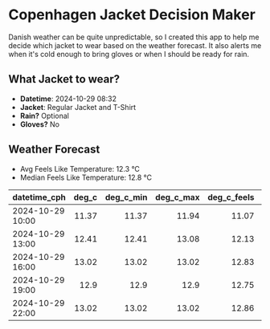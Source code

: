 
# Copenhagen Jacket Decision Maker

Danish weather can be quite unpredictable, so I created this app to help me decide which jacket to wear based on the weather forecast. 
It also alerts me when it's cold enough to bring gloves or when I should be ready for rain.

## What Jacket to wear?

- **Datetime**: 2024-10-29 08:32
- **Jacket**: Regular Jacket and T-Shirt
- **Rain?** Optional
- **Gloves?** No

## Weather Forecast
- Avg Feels Like Temperature: 12.3 °C
- Median Feels Like Temperature: 12.8 °C

| datetime_cph     |   deg_c |   deg_c_min |   deg_c_max |   deg_c_feels | weather   | wind   | rain   |
|:-----------------|--------:|------------:|------------:|--------------:|:----------|:-------|:-------|
| 2024-10-29 10:00 |   11.37 |       11.37 |       11.94 |         11.07 | Clouds    | Low    | None   |
| 2024-10-29 13:00 |   12.41 |       12.41 |       13.08 |         12.13 | Clouds    | Low    | None   |
| 2024-10-29 16:00 |   13.02 |       13.02 |       13.02 |         12.83 | Clouds    | Low    | None   |
| 2024-10-29 19:00 |   12.9  |       12.9  |       12.9  |         12.75 | Clouds    | Low    | None   |
| 2024-10-29 22:00 |   13.02 |       13.02 |       13.02 |         12.86 | Rain      | Low    | Low    |
        